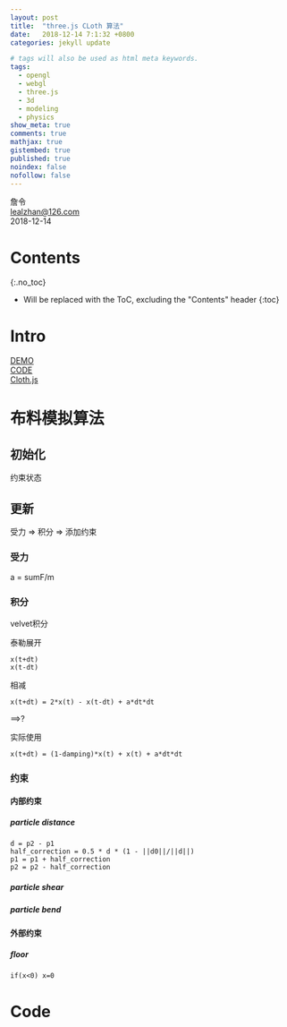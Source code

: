 ```yaml
---
layout: post
title:  "three.js CLoth 算法"
date:   2018-12-14 7:1:32 +0800
categories: jekyll update

# tags will also be used as html meta keywords.
tags:
  - opengl
  - webgl
  - three.js
  - 3d
  - modeling
  - physics
show_meta: true
comments: true
mathjax: true
gistembed: true
published: true
noindex: false
nofollow: false
---
```


詹令   
lealzhan@126.com    
2018-12-14    

# Contents
{:.no_toc}

* Will be replaced with the ToC, excluding the "Contents" header
{:toc}

# Intro

[DEMO](https://threejs.org/examples/#webgl_animation_cloth)    
[CODE](https://github.com/mrdoob/three.js/blob/master/examples/webgl_animation_cloth.html)    
[Cloth.js](https://github.com/mrdoob/three.js/blob/master/examples/js/Cloth.js)

# 布料模拟算法

## 初始化

约束状态

## 更新

受力 => 积分 => 添加约束


### 受力

a = sumF/m


### 积分

velvet积分

泰勒展开

    x(t+dt)
    x(t-dt)

相减

    x(t+dt) = 2*x(t) - x(t-dt) + a*dt*dt

==>?

实际使用

    x(t+dt) = (1-damping)*x(t) + x(t) + a*dt*dt




### 约束

#### 内部约束

##### particle distance

	d = p2 - p1
    half_correction = 0.5 * d * (1 - ||d0||/||d||)
    p1 = p1 + half_correction
	p2 = p2 - half_correction

##### particle shear


##### particle bend



#### 外部约束

##### floor

    if(x<0) x=0


# Code








